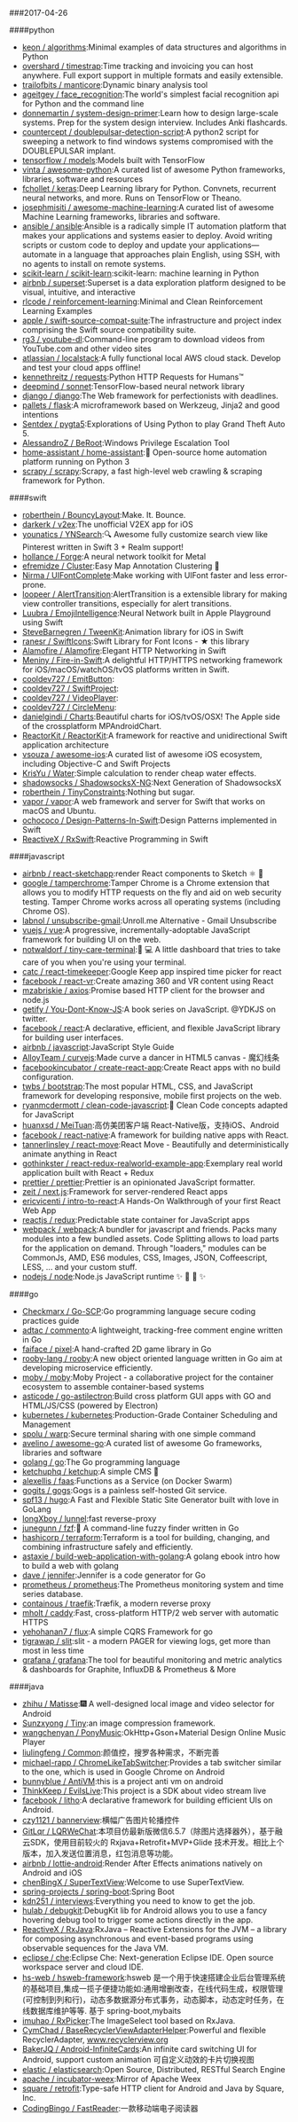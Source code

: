 ###2017-04-26

####python
* [keon / algorithms](https://github.com/keon/algorithms):Minimal examples of data structures and algorithms in Python
* [overshard / timestrap](https://github.com/overshard/timestrap):Time tracking and invoicing you can host anywhere. Full export support in multiple formats and easily extensible.
* [trailofbits / manticore](https://github.com/trailofbits/manticore):Dynamic binary analysis tool
* [ageitgey / face_recognition](https://github.com/ageitgey/face_recognition):The world's simplest facial recognition api for Python and the command line
* [donnemartin / system-design-primer](https://github.com/donnemartin/system-design-primer):Learn how to design large-scale systems. Prep for the system design interview. Includes Anki flashcards.
* [countercept / doublepulsar-detection-script](https://github.com/countercept/doublepulsar-detection-script):A python2 script for sweeping a network to find windows systems compromised with the DOUBLEPULSAR implant.
* [tensorflow / models](https://github.com/tensorflow/models):Models built with TensorFlow
* [vinta / awesome-python](https://github.com/vinta/awesome-python):A curated list of awesome Python frameworks, libraries, software and resources
* [fchollet / keras](https://github.com/fchollet/keras):Deep Learning library for Python. Convnets, recurrent neural networks, and more. Runs on TensorFlow or Theano.
* [josephmisiti / awesome-machine-learning](https://github.com/josephmisiti/awesome-machine-learning):A curated list of awesome Machine Learning frameworks, libraries and software.
* [ansible / ansible](https://github.com/ansible/ansible):Ansible is a radically simple IT automation platform that makes your applications and systems easier to deploy. Avoid writing scripts or custom code to deploy and update your applications— automate in a language that approaches plain English, using SSH, with no agents to install on remote systems.
* [scikit-learn / scikit-learn](https://github.com/scikit-learn/scikit-learn):scikit-learn: machine learning in Python
* [airbnb / superset](https://github.com/airbnb/superset):Superset is a data exploration platform designed to be visual, intuitive, and interactive
* [rlcode / reinforcement-learning](https://github.com/rlcode/reinforcement-learning):Minimal and Clean Reinforcement Learning Examples
* [apple / swift-source-compat-suite](https://github.com/apple/swift-source-compat-suite):The infrastructure and project index comprising the Swift source compatibility suite.
* [rg3 / youtube-dl](https://github.com/rg3/youtube-dl):Command-line program to download videos from YouTube.com and other video sites
* [atlassian / localstack](https://github.com/atlassian/localstack):A fully functional local AWS cloud stack. Develop and test your cloud apps offline!
* [kennethreitz / requests](https://github.com/kennethreitz/requests):Python HTTP Requests for Humans™
* [deepmind / sonnet](https://github.com/deepmind/sonnet):TensorFlow-based neural network library
* [django / django](https://github.com/django/django):The Web framework for perfectionists with deadlines.
* [pallets / flask](https://github.com/pallets/flask):A microframework based on Werkzeug, Jinja2 and good intentions
* [Sentdex / pygta5](https://github.com/Sentdex/pygta5):Explorations of Using Python to play Grand Theft Auto 5.
* [AlessandroZ / BeRoot](https://github.com/AlessandroZ/BeRoot):Windows Privilege Escalation Tool
* [home-assistant / home-assistant](https://github.com/home-assistant/home-assistant):🏡 Open-source home automation platform running on Python 3
* [scrapy / scrapy](https://github.com/scrapy/scrapy):Scrapy, a fast high-level web crawling & scraping framework for Python.

####swift
* [roberthein / BouncyLayout](https://github.com/roberthein/BouncyLayout):Make. It. Bounce.
* [darkerk / v2ex](https://github.com/darkerk/v2ex):The unofficial V2EX app for iOS
* [younatics / YNSearch](https://github.com/younatics/YNSearch):🔍 Awesome fully customize search view like Pinterest written in Swift 3 + Realm support!
* [hollance / Forge](https://github.com/hollance/Forge):A neural network toolkit for Metal
* [efremidze / Cluster](https://github.com/efremidze/Cluster):Easy Map Annotation Clustering 📍
* [Nirma / UIFontComplete](https://github.com/Nirma/UIFontComplete):Make working with UIFont faster and less error-prone.
* [loopeer / AlertTransition](https://github.com/loopeer/AlertTransition):AlertTransition is a extensible library for making view controller transitions, especially for alert transitions.
* [Luubra / EmojiIntelligence](https://github.com/Luubra/EmojiIntelligence):Neural Network built in Apple Playground using Swift
* [SteveBarnegren / TweenKit](https://github.com/SteveBarnegren/TweenKit):Animation library for iOS in Swift
* [ranesr / SwiftIcons](https://github.com/ranesr/SwiftIcons):Swift Library for Font Icons - ★ this library
* [Alamofire / Alamofire](https://github.com/Alamofire/Alamofire):Elegant HTTP Networking in Swift
* [Meniny / Fire-in-Swift](https://github.com/Meniny/Fire-in-Swift):A delightful HTTP/HTTPS networking framework for iOS/macOS/watchOS/tvOS platforms written in Swift.
* [cooldev727 / EmitButton](https://github.com/cooldev727/EmitButton):
* [cooldev727 / SwiftProject](https://github.com/cooldev727/SwiftProject):
* [cooldev727 / VideoPlayer](https://github.com/cooldev727/VideoPlayer):
* [cooldev727 / CircleMenu](https://github.com/cooldev727/CircleMenu):
* [danielgindi / Charts](https://github.com/danielgindi/Charts):Beautiful charts for iOS/tvOS/OSX! The Apple side of the crossplatform MPAndroidChart.
* [ReactorKit / ReactorKit](https://github.com/ReactorKit/ReactorKit):A framework for reactive and unidirectional Swift application architecture
* [vsouza / awesome-ios](https://github.com/vsouza/awesome-ios):A curated list of awesome iOS ecosystem, including Objective-C and Swift Projects
* [KrisYu / Water](https://github.com/KrisYu/Water):Simple calculation to render cheap water effects.
* [shadowsocks / ShadowsocksX-NG](https://github.com/shadowsocks/ShadowsocksX-NG):Next Generation of ShadowsocksX
* [roberthein / TinyConstraints](https://github.com/roberthein/TinyConstraints):Nothing but sugar.
* [vapor / vapor](https://github.com/vapor/vapor):A web framework and server for Swift that works on macOS and Ubuntu.
* [ochococo / Design-Patterns-In-Swift](https://github.com/ochococo/Design-Patterns-In-Swift):Design Patterns implemented in Swift
* [ReactiveX / RxSwift](https://github.com/ReactiveX/RxSwift):Reactive Programming in Swift

####javascript
* [airbnb / react-sketchapp](https://github.com/airbnb/react-sketchapp):render React components to Sketch ⚛️ 💎
* [google / tamperchrome](https://github.com/google/tamperchrome):Tamper Chrome is a Chrome extension that allows you to modify HTTP requests on the fly and aid on web security testing. Tamper Chrome works across all operating systems (including Chrome OS).
* [labnol / unsubscribe-gmail](https://github.com/labnol/unsubscribe-gmail):Unroll.me Alternative - Gmail Unsubscribe
* [vuejs / vue](https://github.com/vuejs/vue):A progressive, incrementally-adoptable JavaScript framework for building UI on the web.
* [notwaldorf / tiny-care-terminal](https://github.com/notwaldorf/tiny-care-terminal):💖 💻 A little dashboard that tries to take care of you when you're using your terminal.
* [catc / react-timekeeper](https://github.com/catc/react-timekeeper):Google Keep app inspired time picker for react
* [facebook / react-vr](https://github.com/facebook/react-vr):Create amazing 360 and VR content using React
* [mzabriskie / axios](https://github.com/mzabriskie/axios):Promise based HTTP client for the browser and node.js
* [getify / You-Dont-Know-JS](https://github.com/getify/You-Dont-Know-JS):A book series on JavaScript. @YDKJS on twitter.
* [facebook / react](https://github.com/facebook/react):A declarative, efficient, and flexible JavaScript library for building user interfaces.
* [airbnb / javascript](https://github.com/airbnb/javascript):JavaScript Style Guide
* [AlloyTeam / curvejs](https://github.com/AlloyTeam/curvejs):Made curve a dancer in HTML5 canvas - 魔幻线条
* [facebookincubator / create-react-app](https://github.com/facebookincubator/create-react-app):Create React apps with no build configuration.
* [twbs / bootstrap](https://github.com/twbs/bootstrap):The most popular HTML, CSS, and JavaScript framework for developing responsive, mobile first projects on the web.
* [ryanmcdermott / clean-code-javascript](https://github.com/ryanmcdermott/clean-code-javascript):🛁 Clean Code concepts adapted for JavaScript
* [huanxsd / MeiTuan](https://github.com/huanxsd/MeiTuan):高仿美团客户端 React-Native版，支持iOS、Android
* [facebook / react-native](https://github.com/facebook/react-native):A framework for building native apps with React.
* [tannerlinsley / react-move](https://github.com/tannerlinsley/react-move):React Move - Beautifully and deterministically animate anything in React
* [gothinkster / react-redux-realworld-example-app](https://github.com/gothinkster/react-redux-realworld-example-app):Exemplary real world application built with React + Redux
* [prettier / prettier](https://github.com/prettier/prettier):Prettier is an opinionated JavaScript formatter.
* [zeit / next.js](https://github.com/zeit/next.js):Framework for server-rendered React apps
* [ericvicenti / intro-to-react](https://github.com/ericvicenti/intro-to-react):A Hands-On Walkthrough of your first React Web App
* [reactjs / redux](https://github.com/reactjs/redux):Predictable state container for JavaScript apps
* [webpack / webpack](https://github.com/webpack/webpack):A bundler for javascript and friends. Packs many modules into a few bundled assets. Code Splitting allows to load parts for the application on demand. Through "loaders," modules can be CommonJs, AMD, ES6 modules, CSS, Images, JSON, Coffeescript, LESS, ... and your custom stuff.
* [nodejs / node](https://github.com/nodejs/node):Node.js JavaScript runtime ✨ 🐢 🚀 ✨

####go
* [Checkmarx / Go-SCP](https://github.com/Checkmarx/Go-SCP):Go programming language secure coding practices guide
* [adtac / commento](https://github.com/adtac/commento):A lightweight, tracking-free comment engine written in Go
* [faiface / pixel](https://github.com/faiface/pixel):A hand-crafted 2D game library in Go
* [rooby-lang / rooby](https://github.com/rooby-lang/rooby):A new object oriented language written in Go aim at developing microservice efficiently.
* [moby / moby](https://github.com/moby/moby):Moby Project - a collaborative project for the container ecosystem to assemble container-based systems
* [asticode / go-astilectron](https://github.com/asticode/go-astilectron):Build cross platform GUI apps with GO and HTML/JS/CSS (powered by Electron)
* [kubernetes / kubernetes](https://github.com/kubernetes/kubernetes):Production-Grade Container Scheduling and Management
* [spolu / warp](https://github.com/spolu/warp):Secure terminal sharing with one simple command
* [avelino / awesome-go](https://github.com/avelino/awesome-go):A curated list of awesome Go frameworks, libraries and software
* [golang / go](https://github.com/golang/go):The Go programming language
* [ketchuphq / ketchup](https://github.com/ketchuphq/ketchup):A simple CMS 🍅
* [alexellis / faas](https://github.com/alexellis/faas):Functions as a Service (on Docker Swarm)
* [gogits / gogs](https://github.com/gogits/gogs):Gogs is a painless self-hosted Git service.
* [spf13 / hugo](https://github.com/spf13/hugo):A Fast and Flexible Static Site Generator built with love in GoLang
* [longXboy / lunnel](https://github.com/longXboy/lunnel):fast reverse-proxy
* [junegunn / fzf](https://github.com/junegunn/fzf):🌸 A command-line fuzzy finder written in Go
* [hashicorp / terraform](https://github.com/hashicorp/terraform):Terraform is a tool for building, changing, and combining infrastructure safely and efficiently.
* [astaxie / build-web-application-with-golang](https://github.com/astaxie/build-web-application-with-golang):A golang ebook intro how to build a web with golang
* [dave / jennifer](https://github.com/dave/jennifer):Jennifer is a code generator for Go
* [prometheus / prometheus](https://github.com/prometheus/prometheus):The Prometheus monitoring system and time series database.
* [containous / traefik](https://github.com/containous/traefik):Træfik, a modern reverse proxy
* [mholt / caddy](https://github.com/mholt/caddy):Fast, cross-platform HTTP/2 web server with automatic HTTPS
* [yehohanan7 / flux](https://github.com/yehohanan7/flux):A simple CQRS Framework for go
* [tigrawap / slit](https://github.com/tigrawap/slit):slit - a modern PAGER for viewing logs, get more than most in less time
* [grafana / grafana](https://github.com/grafana/grafana):The tool for beautiful monitoring and metric analytics & dashboards for Graphite, InfluxDB & Prometheus & More

####java
* [zhihu / Matisse](https://github.com/zhihu/Matisse):🎆 A well-designed local image and video selector for Android
* [Sunzxyong / Tiny](https://github.com/Sunzxyong/Tiny):an image compression framework.
* [wangchenyan / PonyMusic](https://github.com/wangchenyan/PonyMusic):OkHttp+Gson+Material Design Online Music Player
* [liulingfeng / Common](https://github.com/liulingfeng/Common):颜值控，搜罗各种需求，不断完善
* [michael-rapp / ChromeLikeTabSwitcher](https://github.com/michael-rapp/ChromeLikeTabSwitcher):Provides a tab switcher similar to the one, which is used in Google Chrome on Android
* [bunnyblue / AntiVM](https://github.com/bunnyblue/AntiVM):this is a project anti vm on android
* [ThinkKeep / EvilsLive](https://github.com/ThinkKeep/EvilsLive):This project is a SDK about video stream live
* [facebook / litho](https://github.com/facebook/litho):A declarative framework for building efficient UIs on Android.
* [czy1121 / bannerview](https://github.com/czy1121/bannerview):横幅广告图片轮播控件
* [GitLqr / LQRWeChat](https://github.com/GitLqr/LQRWeChat):本项目仿最新版微信6.5.7（除图片选择器外），基于融云SDK，使用目前较火的 Rxjava+Retrofit+MVP+Glide 技术开发。相比上个版本，加入发送位置消息，红包消息等功能。
* [airbnb / lottie-android](https://github.com/airbnb/lottie-android):Render After Effects animations natively on Android and iOS
* [chenBingX / SuperTextView](https://github.com/chenBingX/SuperTextView):Welcome to use SuperTextView.
* [spring-projects / spring-boot](https://github.com/spring-projects/spring-boot):Spring Boot
* [kdn251 / interviews](https://github.com/kdn251/interviews):Everything you need to know to get the job.
* [hulab / debugkit](https://github.com/hulab/debugkit):DebugKit lib for Android allows you to use a fancy hovering debug tool to trigger some actions directly in the app.
* [ReactiveX / RxJava](https://github.com/ReactiveX/RxJava):RxJava – Reactive Extensions for the JVM – a library for composing asynchronous and event-based programs using observable sequences for the Java VM.
* [eclipse / che](https://github.com/eclipse/che):Eclipse Che: Next-generation Eclipse IDE. Open source workspace server and cloud IDE.
* [hs-web / hsweb-framework](https://github.com/hs-web/hsweb-framework):hsweb 是一个用于快速搭建企业后台管理系统的基础项目,集成一揽子便捷功能如:通用增删改查，在线代码生成，权限管理(可控制到列和行)，动态多数据源分布式事务，动态脚本，动态定时任务，在线数据库维护等等. 基于 spring-boot,mybaits
* [imuhao / RxPicker](https://github.com/imuhao/RxPicker):The ImageSelect tool based on RxJava.
* [CymChad / BaseRecyclerViewAdapterHelper](https://github.com/CymChad/BaseRecyclerViewAdapterHelper):Powerful and flexible RecyclerAdapter, www.recyclerview.org
* [BakerJQ / Android-InfiniteCards](https://github.com/BakerJQ/Android-InfiniteCards):An infinite card switching UI for Android, support custom animation 可自定义动效的卡片切换视图
* [elastic / elasticsearch](https://github.com/elastic/elasticsearch):Open Source, Distributed, RESTful Search Engine
* [apache / incubator-weex](https://github.com/apache/incubator-weex):Mirror of Apache Weex
* [square / retrofit](https://github.com/square/retrofit):Type-safe HTTP client for Android and Java by Square, Inc.
* [CodingBingo / FastReader](https://github.com/CodingBingo/FastReader):一款移动端电子阅读器
